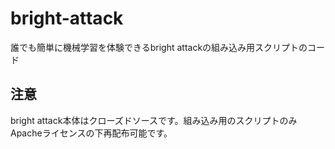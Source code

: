 # bright-attack
誰でも簡単に機械学習を体験できるbright attackの組み込み用スクリプトのコード

## 注意
bright attack本体はクローズドソースです。組み込み用のスクリプトのみApacheライセンスの下再配布可能です。
